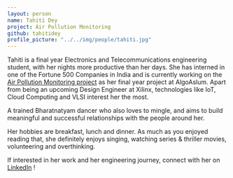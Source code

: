 ```yaml
---
layout: person
name: Tahiti Dey
project: Air Pollution Monitoring
github: tahitidey
profile_picture: "../../img/people/tahiti.jpg"
---
```

Tahiti is a final year Electronics and Telecommunications engineering student, with her nights more productive than her days. She has interned in one of the Fortune 500 Companies in India and is currently working on the [Air Pollution Monitoring project](https://github.com/algoasylum/PollutionMonitoringKit_InitialSetupPackage) as her final year project at AlgoAslum. Apart from being an upcoming Design Engineer at Xilinx, technologies like IoT, Cloud Computing and VLSI interest her the most.   

A trained Bharatnatyam dancer who also loves to mingle, and aims to build meaningful and successful relationships with the people around her. 

Her hobbies are breakfast, lunch and dinner. As much as you enjoyed reading that, she definitely enjoys singing, watching series & thriller movies, volunteering and overthinking.

If interested in her work and her engineering journey, connect with her on [LinkedIn](https://www.linkedin.com/in/tahiti-dey-8b13b7170/) ! 
